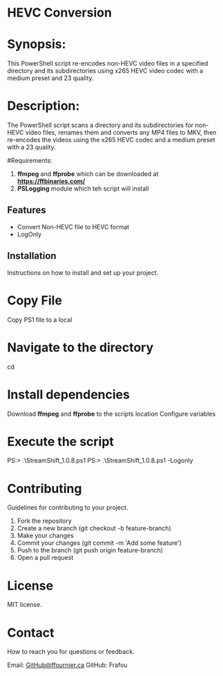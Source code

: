 # HEVC Conversion

# Synopsis:
This PowerShell script re-encodes non-HEVC video files in a specified directory and its subdirectories using x265 HEVC video codec with a medium preset and 23 quality.

# Description:
The PowerShell script scans a directory and its subdirectories for non-HEVC video files, renames them and converts any MP4 files to MKV, then re-encodes the videos using the x265 HEVC codec and a medium preset with a 23 quality.

#Requirements: 
1. **ffmpeg** and **ffprobe** which can be downloaded at **https://ffbinaries.com/**
2. **PSLogging** module which teh script will install

## Features
- Convert Non-HEVC file to HEVC format
- LogOnly

## Installation
Instructions on how to install and set up your project.

# Copy File
Copy PS1 file to a local <Folder>

# Navigate to the directory
cd <Folder>

# Install dependencies
Download **ffmpeg** and **ffprobe** to the scripts location
Configure variables

# Execute the script
PS:> .\StreamShift_1.0.8.ps1
PS:> .\StreamShift_1.0.8.ps1 -Logonly

# Contributing
Guidelines for contributing to your project.

1. Fork the repository
2. Create a new branch (git checkout -b feature-branch)
3. Make your changes
4. Commit your changes (git commit -m 'Add some feature')
4. Push to the branch (git push origin feature-branch)
5. Open a pull request

# License
MIT license.

# Contact
How to reach you for questions or feedback.

Email: GitHub@ffournier.ca
GitHub: Frafou
